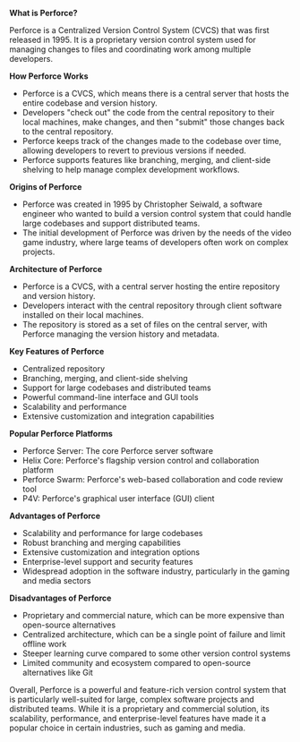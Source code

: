 **What is Perforce?**

Perforce is a Centralized Version Control System (CVCS) that was first released in 1995. It is a proprietary version control system used for managing changes to files and coordinating work among multiple developers.

**How Perforce Works**

- Perforce is a CVCS, which means there is a central server that hosts the entire codebase and version history.
- Developers "check out" the code from the central repository to their local machines, make changes, and then "submit" those changes back to the central repository.
- Perforce keeps track of the changes made to the codebase over time, allowing developers to revert to previous versions if needed.
- Perforce supports features like branching, merging, and client-side shelving to help manage complex development workflows.

**Origins of Perforce**

- Perforce was created in 1995 by Christopher Seiwald, a software engineer who wanted to build a version control system that could handle large codebases and support distributed teams.
- The initial development of Perforce was driven by the needs of the video game industry, where large teams of developers often work on complex projects.

**Architecture of Perforce**

- Perforce is a CVCS, with a central server hosting the entire repository and version history.
- Developers interact with the central repository through client software installed on their local machines.
- The repository is stored as a set of files on the central server, with Perforce managing the version history and metadata.

**Key Features of Perforce**

- Centralized repository
- Branching, merging, and client-side shelving
- Support for large codebases and distributed teams
- Powerful command-line interface and GUI tools
- Scalability and performance
- Extensive customization and integration capabilities

**Popular Perforce Platforms**

- Perforce Server: The core Perforce server software
- Helix Core: Perforce's flagship version control and collaboration platform
- Perforce Swarm: Perforce's web-based collaboration and code review tool
- P4V: Perforce's graphical user interface (GUI) client

**Advantages of Perforce**

- Scalability and performance for large codebases
- Robust branching and merging capabilities
- Extensive customization and integration options
- Enterprise-level support and security features
- Widespread adoption in the software industry, particularly in the gaming and media sectors

**Disadvantages of Perforce**

- Proprietary and commercial nature, which can be more expensive than open-source alternatives
- Centralized architecture, which can be a single point of failure and limit offline work
- Steeper learning curve compared to some other version control systems
- Limited community and ecosystem compared to open-source alternatives like Git

Overall, Perforce is a powerful and feature-rich version control system that is particularly well-suited for large, complex software projects and distributed teams. While it is a proprietary and commercial solution, its scalability, performance, and enterprise-level features have made it a popular choice in certain industries, such as gaming and media.

